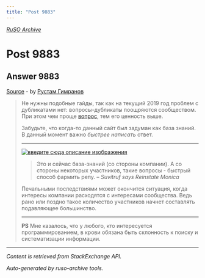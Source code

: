 ```yaml
---
title: "Post 9883"
---
```

<p><i><a href="https://github.com/MSDN-WhiteKnight/ruso-archive/">RuSO Archive</a></i></p>
<h1>Post 9883</h1>
<h2>Answer 9883</h2>
<p><a href="https://ru.meta.stackoverflow.com/a/9883/">Source</a> - by <a href="https://ru.meta.stackoverflow.com/users/256824/%d0%a0%d1%83%d1%81%d1%82%d0%b0%d0%bc-%d0%93%d0%b8%d0%bc%d1%80%d0%b0%d0%bd%d0%be%d0%b2">Рустам Гимранов</a></p>
<blockquote>
<p>Не нужны подобные гайды, так как на текущий 2019 год проблем с дубликатами нет: вопросы-дубликаты поощряются сообществом. При этом чем проще <a href="https://ru.stackoverflow.com/q/1059713/256824">вопрос</a>, тем его ценность выше.</p>

<p>Забудьте, что когда-то данный сайт был задуман как база знаний. В данный момент важно <em>быстрее написать</em> ответ.</p>

<hr>

<p><a href="https://i.stack.imgur.com/HIguM.png" rel="nofollow noreferrer"><img src="https://i.stack.imgur.com/HIguM.png" alt="введите сюда описание изображения"></a></p>

<blockquote>
  <p>Это и сейчас база-знаний (со стороны компании). А со стороны некоторых участников, такие вопросы - быстрый способ фармить репу.
  – <em>Suvitruf says Reinstate Monica</em></p>
</blockquote>

<p>Печальными последствиями может окончится ситуация, когда интересы компании расходятся с интересами сообщества. Ведь рано или поздно такое количество участников начнет составлять подавляющее большинство.</p>

<hr>

<p><strong>PS</strong> Мне казалось, что у любого, кто интересуется программированием, в крови обязана быть склонность к поиску и систематизации информации.</p>

</blockquote>
<hr/>
<p><i>Content is retrieved from StackExchange API. </i></p>
<p><i>Auto-generated by ruso-archive tools. </i></p>
